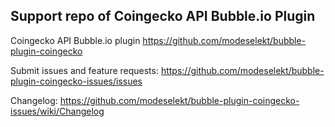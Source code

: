 ## Support repo of Coingecko API Bubble.io Plugin

Coingecko API Bubble.io plugin https://github.com/modeselekt/bubble-plugin-coingecko

Submit issues and feature requests: https://github.com/modeselekt/bubble-plugin-coingecko-issues/issues

Changelog: https://github.com/modeselekt/bubble-plugin-coingecko-issues/wiki/Changelog

